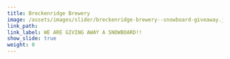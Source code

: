 ```yaml
---
title: Breckenridge Brewery
image: /assets/images/slider/breckenridge-brewery--snowboard-giveaway.jpg
link_path:
link_label: WE ARE GIVING AWAY A SNOWBOARD!!
show_slide: true
weight: 0
---
```


